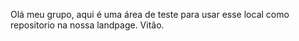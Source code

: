 Olá meu grupo, aqui é uma área de teste para usar esse local como repositorio na nossa landpage. Vitão.
